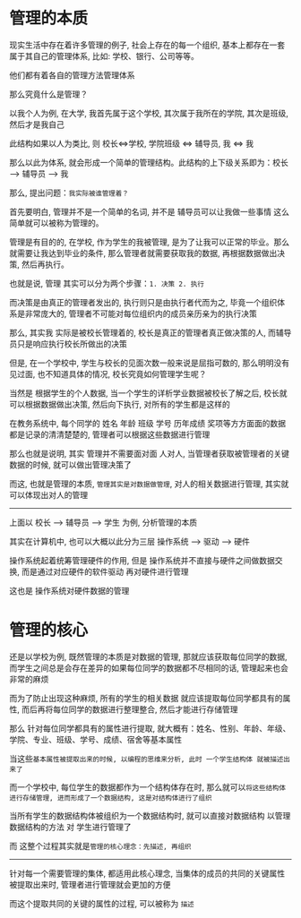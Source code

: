 # 管理的本质

现实生活中存在着许多管理的例子, 社会上存在的每一个组织, 基本上都存在一套属于其自己的管理体系, 比如: 学校、银行、公司等等。

他们都有着各自的管理方法管理体系

那么究竟什么是管理？

以我个人为例, 在大学, 我首先属于这个学校, 其次属于我所在的学院, 其次是班级, 然后才是我自己

此结构如果以人为类比, 则 校长<=>学校, 学院班级 <=> 辅导员, 我 <=> 我

那么以此为体系, 就会形成一个简单的管理结构。此结构的上下级关系即为：校长 –> 辅导员 –> 我

那么, 提出问题：`我实际被谁管理着？`

首先要明白, 管理并不是一个简单的名词, 并不是 辅导员可以让我做一些事情 这么简单就可以被称为管理的。

管理是有目的的, 在学校, 作为学生的我被管理, 是为了让我可以正常的毕业。那么就需要让我达到毕业的条件, 那么管理者就需要获取我的数据, 再根据数据做出决策, 然后再执行。

也就是说, 管理 其实可以分为两个步骤：`1. 决策 2. 执行`

而决策是由真正的管理者发出的, 执行则只是由执行者代而为之, 毕竟一个组织体系是非常庞大的, 管理者不可能对每位组织内的成员亲历亲为的执行决策

那么, 其实我 实际是被校长管理着的, 校长是真正的管理者真正做决策的人, 而辅导员只是响应执行校长所做出的决策

但是, 在一个学校中, 学生与校长的见面次数一般来说是屈指可数的, 那么明明没有见过面, 也不知道具体的情况, 校长究竟如何管理学生呢？

当然是 根据学生的个人数据, 当一个学生的详析学业数据被校长了解之后, 校长就可以根据数据做出决策, 然后向下执行, 对所有的学生都是这样的

在教务系统中, 每个同学的 姓名 年龄 班级 学号 历年成绩 奖项等方方面面的数据都是记录的清清楚楚的, 管理者可以根据这些数据进行管理

那么也就是说明, 其实 管理并不需要面对面 人对人, 当管理者获取被管理者的关键数据的时候, 就可以做出管理决策了

而这, 也就是管理的本质, `管理其实是对数据做管理`, 对人的相关数据进行管理, 其实就可以体现出对人的管理

---

上面以 校长 –> 辅导员 –> 学生 为例, 分析管理的本质

其实在计算机中, 也可以大概以此分为三层 操作系统 –> 驱动 –> 硬件

操作系统起着统筹管理硬件的作用, 但是 操作系统并不直接与硬件之间做数据交换, 而是通过对应硬件的软件驱动 再对硬件进行管理

这也是 操作系统对硬件数据的管理

# 管理的核心

还是以学校为例, 既然管理的本质是对数据的管理, 那就应该获取每位同学的数据, 而学生之间总是会存在差异的如果每位同学的数据都不尽相同的话, 管理起来也会非常的麻烦

而为了防止出现这种麻烦, 所有的学生的相关数据 就应该提取每位同学都具有的属性, 而后再将每位同学的数据进行整理整合, 然后才能进行存储管理

那么 针对每位同学都具有的属性进行提取, 就大概有：姓名、性别、年龄、年级、学院、专业、班级、学号、成绩、宿舍等基本属性

当这些`基本属性被提取出来的时候, 以编程的思维来分析, 此时 一个学生结构体 就被描述出来了`

而一个学校中, 每位学生的数据都作为一个结构体存在时, 那么就可以`将这些结构体进行存储管理, 进而形成了一个数据结构, 这是对结构体进行了组织`

当所有学生的数据结构体被组织为一个数据结构时, 就可以直接对数据结构 以管理数据结构的方法 对 学生进行管理了

而 这整个过程其实就是`管理的核心理念：先描述, 再组织`

---

针对每一个需要管理的集体, 都适用此核心理念, 当集体的成员的共同的关键属性被提取出来时, 管理者进行管理就会更加的方便

而这个提取共同的关键的属性的过程, 可以被称为 `描述`